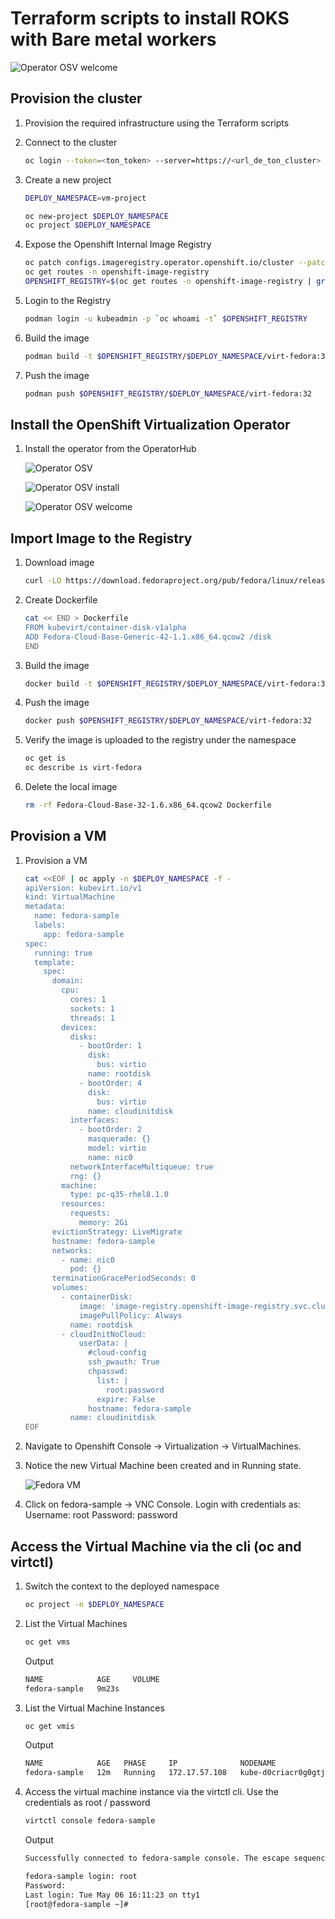 # Terraform scripts to install ROKS with Bare metal workers

![Operator OSV welcome](./images/operator-osv-welcome.png)

## Provision the cluster

1. Provision the required infrastructure using the Terraform scripts

1. Connect to the cluster

    ```sh
    oc login --token=<ton_token> --server=https://<url_de_ton_cluster>
    ```

1. Create a new project

    ```sh
    DEPLOY_NAMESPACE=vm-project

    oc new-project $DEPLOY_NAMESPACE
    oc project $DEPLOY_NAMESPACE
    ```

1. Expose the Openshift Internal Image Registry

    ```sh
    oc patch configs.imageregistry.operator.openshift.io/cluster --patch '{"spec":{"defaultRoute":true}}' --type=merge
    oc get routes -n openshift-image-registry
    OPENSHIFT_REGISTRY=$(oc get routes -n openshift-image-registry | grep default-route-openshift-image-registry | awk '{print $2}')
    ```

1. Login to the Registry

    ```sh
    podman login -u kubeadmin -p `oc whoami -t` $OPENSHIFT_REGISTRY
    ````

1. Build the image

    ```sh
    podman build -t $OPENSHIFT_REGISTRY/$DEPLOY_NAMESPACE/virt-fedora:32 .
    ```

1. Push the image

    ```sh
    podman push $OPENSHIFT_REGISTRY/$DEPLOY_NAMESPACE/virt-fedora:32
    ```

## Install the OpenShift Virtualization Operator

1. Install the operator from the OperatorHub

    ![Operator OSV](./images/operator-osv.png)

    ![Operator OSV install](./images/operator-osv-install.png)

    ![Operator OSV welcome](./images/operator-osv-welcome.png)

## Import Image to the Registry

1. Download image

    ```sh
    curl -LO https://download.fedoraproject.org/pub/fedora/linux/releases/42/Cloud/x86_64/images/Fedora-Cloud-Base-Generic-42-1.1.x86_64.qcow2
    ```

1. Create Dockerfile

    ```sh
    cat << END > Dockerfile
    FROM kubevirt/container-disk-v1alpha
    ADD Fedora-Cloud-Base-Generic-42-1.1.x86_64.qcow2 /disk
    END
    ```

1. Build the image

    ```sh
    docker build -t $OPENSHIFT_REGISTRY/$DEPLOY_NAMESPACE/virt-fedora:32 .
    ```

1. Push the image

    ```sh
    docker push $OPENSHIFT_REGISTRY/$DEPLOY_NAMESPACE/virt-fedora:32
    ```

1. Verify the image is uploaded to the registry under the namespace

    ```sh
    oc get is
    oc describe is virt-fedora
    ```

1. Delete the local image

    ```sh
    rm -rf Fedora-Cloud-Base-32-1.6.x86_64.qcow2 Dockerfile
    ```

## Provision a VM

1. Provision a VM

    ```sh
    cat <<EOF | oc apply -n $DEPLOY_NAMESPACE -f -
    apiVersion: kubevirt.io/v1
    kind: VirtualMachine
    metadata:
      name: fedora-sample
      labels:
        app: fedora-sample
    spec:
      running: true
      template:
        spec:
          domain:
            cpu:
              cores: 1
              sockets: 1
              threads: 1
            devices:
              disks:
                - bootOrder: 1
                  disk:
                    bus: virtio
                  name: rootdisk
                - bootOrder: 4
                  disk:
                    bus: virtio
                  name: cloudinitdisk
              interfaces:
                - bootOrder: 2
                  masquerade: {}
                  model: virtio
                  name: nic0
              networkInterfaceMultiqueue: true
              rng: {}
            machine:
              type: pc-q35-rhel8.1.0
            resources:
              requests:
                memory: 2Gi
          evictionStrategy: LiveMigrate
          hostname: fedora-sample
          networks:
            - name: nic0
              pod: {}
          terminationGracePeriodSeconds: 0
          volumes:
            - containerDisk:
                image: 'image-registry.openshift-image-registry.svc.cluster.local:5000/$DEPLOY_NAMESPACE/virt-fedora:32'
                imagePullPolicy: Always
              name: rootdisk
            - cloudInitNoCloud:
                userData: |
                  #cloud-config
                  ssh_pwauth: True
                  chpasswd:
                    list: |
                      root:password
                    expire: False
                  hostname: fedora-sample
              name: cloudinitdisk
    EOF
    ```

1. Navigate to Openshift Console → Virtualization → VirtualMachines.

1. Notice the new Virtual Machine been created and in Running state.

    ![Fedora VM](./images/osv-vm-fedora-running.png)

1. Click on fedora-sample → VNC Console. Login with credentials as: Username: root Password: password

## Access the Virtual Machine via the cli (oc and virtctl)

1. Switch the context to the deployed namespace

    ```sh
    oc project -n $DEPLOY_NAMESPACE
    ```

1. List the Virtual Machines

    ```sh
    oc get vms
    ```

    Output

    ```sh
    NAME            AGE     VOLUME
    fedora-sample   9m23s
    ```

1. List the Virtual Machine Instances

    ```sh
    oc get vmis
    ```

    Output

    ```sh
    NAME            AGE   PHASE     IP              NODENAME                                             READY
    fedora-sample   12m   Running   172.17.57.108   kube-d0criacr0g0gtjirqeb0-osvroks-default-0000024f   True
    ```

1. Access the virtual machine instance via the virtctl cli. Use the credentials as root / password

    ```sh
    virtctl console fedora-sample
    ```

    Output

    ```sh
    Successfully connected to fedora-sample console. The escape sequence is ^]

    fedora-sample login: root
    Password:
    Last login: Tue May 06 16:11:23 on tty1
    [root@fedora-sample ~]#
    ```
